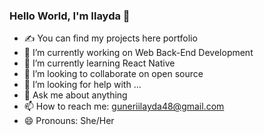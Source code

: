 ### Hello World, I'm Ilayda 👋

- ✍ You can find my projects here portfolio
- 🔭 I’m currently working on Web Back-End Development
- 🌱 I’m currently learning React Native
- 👯 I’m looking to collaborate on open source
- 🤔 I’m looking for help with ...
- 💬 Ask me about anything
- 📫 How to reach me: guneriilayda48@gmail.com
- 😄 Pronouns: She/Her
